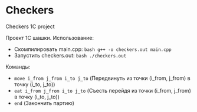 # Checkers
Checkers 1C project

Проект 1С шашки. Использование:  
- Скомпилировать main.cpp: ```bash g++ -o checkers.out main.cpp ```  
- Запустить checkers.out: ```bash ./checkers.out ```

Команды: 
- ```move i_from j_from i_to j_to``` (Передвинуть из точки (i_from, j_from) в точку (i_to, j_to))
- ```eat i_from j_from i_to j_to``` (Съесть перейдя из точки (i_from, j_from) в точку (i_to, j_to))
- ```end``` (Закончить партию)

